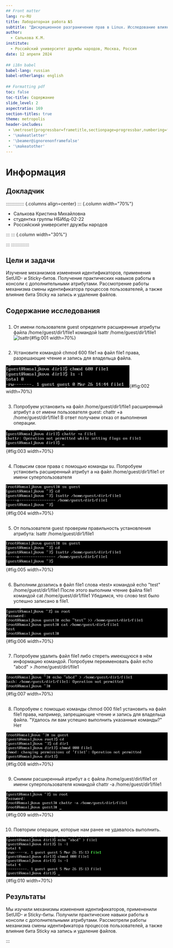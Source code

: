 ```yaml
---
## Front matter
lang: ru-RU
title: Лабораторная работа №5
subtitle: "Дискреционное разграничение прав в Linux. Исследование влияния дополнительных атрибутов"
author:
  - Салькова К.М.
institute:
  - Российский университет дружбы народов, Москва, Россия
date: 12 апреля 2024

## i18n babel
babel-lang: russian
babel-otherlangs: english

## Formatting pdf
toc: false
toc-title: Содержание
slide_level: 2
aspectratio: 169
section-titles: true
theme: metropolis
header-includes:
 - \metroset{progressbar=frametitle,sectionpage=progressbar,numbering=fraction}
 - '\makeatletter'
 - '\beamer@ignorenonframefalse'
 - '\makeatother'
---
```


# Информация

## Докладчик

:::::::::::::: {.columns align=center}
::: {.column width="70%"}

  * Салькова Кристина Михайловна
  * студентка группы НБИбд-02-22
  * Российский университет дружбы народов
  
:::
::: {.column width="30%"}


:::
::::::::::::::


## Цели и задачи

Изучение механизмов изменения идентификаторов, применения
SetUID- и Sticky-битов. Получение практических навыков работы в консоли с дополнительными атрибутами. Рассмотрение работы механизма смены идентификатора процессов пользователей, а также влияние бита
Sticky на запись и удаление файлов.

## Содержание исследования

## 
1. От имени пользователя guest определите расширенные атрибуты файла /home/guest/dir1/file1 командой lsattr /home/guest/dir1/file1
![lsattr](image/1.png){#fig:001 width=70%}

## 
2. Установите командой
chmod 600 file1
на файл file1 права, разрешающие чтение и запись для владельца файла.

![сhmod 600](image/2.png){#fig:002 width=70%}

## 
3. Попробуем установить на файл /home/guest/dir1/file1 расширенный атрибут a от имени пользователя guest:
chattr +a /home/guest/dir1/file1
В ответ получаем отказ от выполнения операции.

![chattr +a /home/guest/dir1/file1 отказ](image/3.png){#fig:003 width=70%}

## 
4. Повысим свои права с помощью команды su. Попробуем установить расширенный атрибут a на файл /home/guest/dir1/file1 от имени суперпользователя 

![/home/guest/dir1/file1 от имени суперпользователя](image/5.png){#fig:004 width=70%}

## 
5. От пользователя guest проверим правильность установления атрибута:
lsattr /home/guest/dir1/file1 

![lsattr /home/guest/dir1/file1 ](image/5.png){#fig:005 width=70%}

## 
6. Выполним дозапись в файл file1 слова «test» командой
echo "test" /home/guest/dir1/file1
После этого выполним чтение файла file1 командой
cat /home/guest/dir1/file1
Убедимся, что слово test было успешно записано в file1. 

![test](image/6.png){#fig:006 width=70%}

## 

7. Попробуем удалить файл file1 либо стереть имеющуюся в нём информацию командой. Попробуем переименовать файл
echo "abcd" > /home/guest/dirl/file1 

![изменение прав директории](image/7.png){#fig:007 width=70%}

## 
8. Попробуем с помощью команды chmod 000 file1 установить на файл file1 права, например, запрещающие чтение и запись для владельца файла. "Удалось ли вам успешно выполнить указанные команды?" Нет 

![chmod 000 file1](image/8.png){#fig:008 width=70%}

## 
9. Снимим расширенный атрибут a с файла /home/guest/dirl/file1 от имени суперпользователя командой
chattr -a /home/guest/dir1/file1 

![снятие атрибута](image/9.png){#fig:009 width=70%}

## 
10. Повторим операции, которые нам ранее не удавалось выполнить. 

![повторение](image/10.png){#fig:010 width=70%}

## Результаты

Мы изучили механизмы изменения идентификаторов, примененили
SetUID- и Sticky-биты. Получили практические навыки работы в консоли с дополнительными атрибутами. Рассмотрели работы механизма смены идентификатора процессов пользователей, а также влияние бита
Sticky на запись и удаление файлов.

:::
